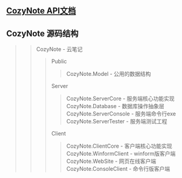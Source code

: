   

[CozyNote API文档](CozyNoteApiDoc.md) 
--------------------------------

CozyNote 源码结构
--------------------------------
>> CozyNote - 云笔记
>>> Public
>>>> CozyNote.Model - 公用的数据结构  
>>>
>>> Server
>>>> CozyNote.ServerCore - 服务端核心功能实现  
>>>> CozyNote.Database - 数据库操作抽象层  
>>>> CozyNote.ServerConsole - 服务端命令行exe  
>>>> CozyNote.ServerTester - 服务端测试工程  
>>>
>>> Client
>>>> CozyNote.ClientCore - 客户端核心功能实现  
>>>> CozyNote.WinformClient - winform版客户端  
>>>> CozyNote.WebSite - 网页在线客户端  
>>>> CozyNote.ConsoleClient - 命令行版客户端